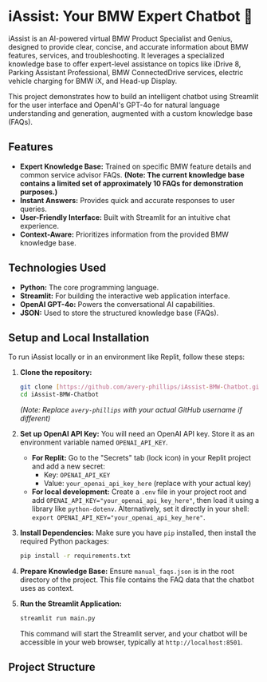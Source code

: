 # iAssist: Your BMW Expert Chatbot 🚗

iAssist is an AI-powered virtual BMW Product Specialist and Genius, designed to provide clear, concise, and accurate information about BMW features, services, and troubleshooting. It leverages a specialized knowledge base to offer expert-level assistance on topics like iDrive 8, Parking Assistant Professional, BMW ConnectedDrive services, electric vehicle charging for BMW iX, and Head-up Display.

This project demonstrates how to build an intelligent chatbot using Streamlit for the user interface and OpenAI's GPT-4o for natural language understanding and generation, augmented with a custom knowledge base (FAQs).

## Features

* **Expert Knowledge Base:** Trained on specific BMW feature details and common service advisor FAQs. **(Note: The current knowledge base contains a limited set of approximately 10 FAQs for demonstration purposes.)**
* **Instant Answers:** Provides quick and accurate responses to user queries.
* **User-Friendly Interface:** Built with Streamlit for an intuitive chat experience.
* **Context-Aware:** Prioritizes information from the provided BMW knowledge base.

## Technologies Used

* **Python:** The core programming language.
* **Streamlit:** For building the interactive web application interface.
* **OpenAI GPT-4o:** Powers the conversational AI capabilities.
* **JSON:** Used to store the structured knowledge base (FAQs).

## Setup and Local Installation

To run iAssist locally or in an environment like Replit, follow these steps:

1.  **Clone the repository:**
    ```bash
    git clone [https://github.com/avery-phillips/iAssist-BMW-Chatbot.git](https://github.com/avery-phillips/iAssist-BMW-Chatbot.git)
    cd iAssist-BMW-Chatbot
    ```
    *(Note: Replace `avery-phillips` with your actual GitHub username if different)*

2.  **Set up OpenAI API Key:**
    You will need an OpenAI API key. Store it as an environment variable named `OPENAI_API_KEY`.
    * **For Replit:** Go to the "Secrets" tab (lock icon) in your Replit project and add a new secret:
        * Key: `OPENAI_API_KEY`
        * Value: `your_openai_api_key_here` (replace with your actual key)
    * **For local development:** Create a `.env` file in your project root and add `OPENAI_API_KEY="your_openai_api_key_here"`, then load it using a library like `python-dotenv`. Alternatively, set it directly in your shell: `export OPENAI_API_KEY="your_openai_api_key_here"`.

3.  **Install Dependencies:**
    Make sure you have `pip` installed, then install the required Python packages:
    ```bash
    pip install -r requirements.txt
    ```

4.  **Prepare Knowledge Base:**
    Ensure `manual_faqs.json` is in the root directory of the project. This file contains the FAQ data that the chatbot uses as context.

5.  **Run the Streamlit Application:**
    ```bash
    streamlit run main.py
    ```
    This command will start the Streamlit server, and your chatbot will be accessible in your web browser, typically at `http://localhost:8501`.

## Project Structure